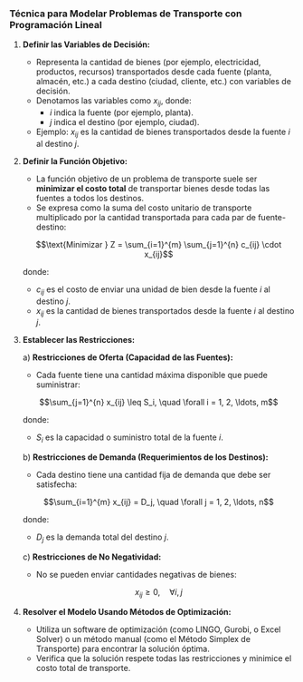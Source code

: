 ### Técnica para Modelar Problemas de Transporte con Programación Lineal

1. **Definir las Variables de Decisión:**
    
    * Representa la cantidad de bienes (por ejemplo, electricidad, productos, recursos) transportados desde cada fuente (planta, almacén, etc.) a cada destino (ciudad, cliente, etc.) con variables de decisión.
    * Denotamos las variables como $x_{ij}$, donde:
        * $i$ indica la fuente (por ejemplo, planta).
        * $j$ indica el destino (por ejemplo, ciudad).
    * Ejemplo: $x_{ij}$ es la cantidad de bienes transportados desde la fuente $i$ al destino $j$.
2. **Definir la Función Objetivo:**
    
    * La función objetivo de un problema de transporte suele ser **minimizar el costo total** de transportar bienes desde todas las fuentes a todos los destinos.
    * Se expresa como la suma del costo unitario de transporte multiplicado por la cantidad transportada para cada par de fuente-destino:
    
    $$\text{Minimizar } Z = \sum_{i=1}^{m} \sum_{j=1}^{n} c_{ij} \cdot x_{ij}$$
    
    donde:
    
    * $c_{ij}$ es el costo de enviar una unidad de bien desde la fuente $i$ al destino $j$.
    * $x_{ij}$ es la cantidad de bienes transportados desde la fuente $i$ al destino $j$.
3. **Establecer las Restricciones:**
    
    a) **Restricciones de Oferta (Capacidad de las Fuentes):**
    
    * Cada fuente tiene una cantidad máxima disponible que puede suministrar:
    
    $$\sum_{j=1}^{n} x_{ij} \leq S_i, \quad \forall i = 1, 2, \ldots, m$$
    
    donde:
    
    * $S_i$ es la capacidad o suministro total de la fuente $i$.
    
    b) **Restricciones de Demanda (Requerimientos de los Destinos):**
    
    * Cada destino tiene una cantidad fija de demanda que debe ser satisfecha:
    
    $$\sum_{i=1}^{m} x_{ij} = D_j, \quad \forall j = 1, 2, \ldots, n$$
    
    donde:
    
    * $D_j$ es la demanda total del destino $j$.
    
    c) **Restricciones de No Negatividad:**
    
    * No se pueden enviar cantidades negativas de bienes:
    
    $$x_{ij} \geq 0, \quad \forall i, j$$
4. **Resolver el Modelo Usando Métodos de Optimización:**
    
    * Utiliza un software de optimización (como LINGO, Gurobi, o Excel Solver) o un método manual (como el Método Simplex de Transporte) para encontrar la solución óptima.
    * Verifica que la solución respete todas las restricciones y minimice el costo total de transporte.